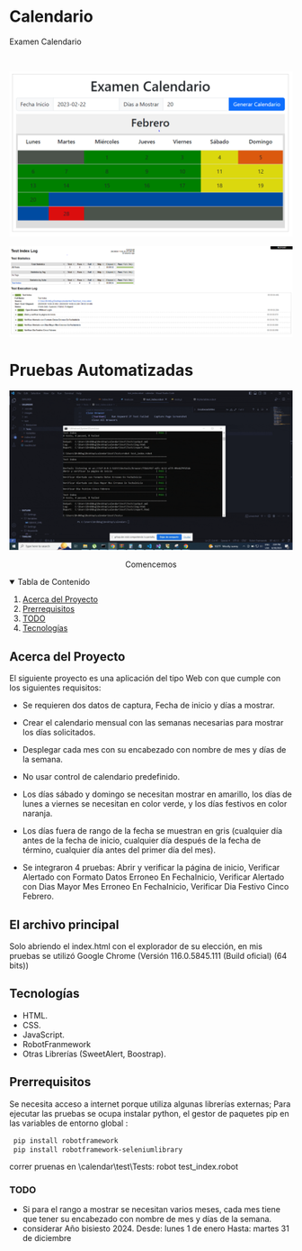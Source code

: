 # Calendario
Examen Calendario
<!-- PROJECT LOGO -->
<br />
<p align="center">
  <a>
    <img src="src/pantalla_principal.PNG" alt="Logo">
  </a>  
</p>

<p align="center">
  <a>
    <img src="src/report.PNG" alt="Logo">
  </a>
</p>

# Pruebas Automatizadas
![](https://github.com/RobertoLorenzoAguilar/calendario/blob/main/src/testing.gif)
  
  <p align="center">
       Comencemos
    <br />
  </p>


<!-- TABLE OF CONTENTS -->
<details open="open">
  <summary>Tabla de Contenido</summary>
  <ol>
    <li>
      <a href="#Acerca del Proyecto">Acerca del Proyecto</a>
    </li>
    <li>
      <a href="#El archivo principal>El archivo principal</a>
      <ul>
        <li><a href="#Prerrequisitos">Prerrequisitos</a></li>
        <li><a href="#TODO">TODO</a></li>
        <li><a href="#Tecnologias">Tecnologías</a></li>
      </ul>
    </li>
  </ol>
</details>

<!-- Acerca del Proyecto -->
## Acerca del Proyecto

El siguiente proyecto es una aplicación del tipo Web con que cumple con los siguientes requisitos:

* Se requieren dos datos de captura, Fecha de inicio y días a mostrar.

* Crear el calendario mensual con las semanas necesarias para mostrar los días solicitados.

* Desplegar cada mes con su encabezado con nombre de mes y días de la semana.

* No usar control de calendario predefinido.

* Los días sábado y domingo se necesitan mostrar en amarillo, los días de lunes a viernes se necesitan en color verde, y los días festivos en color naranja.

* Los días fuera de rango de la fecha se muestran en gris (cualquier día antes de la fecha de inicio, cualquier día después de la fecha de término, cualquier día antes del primer día del mes).

* Se integraron 4 pruebas: Abrir y verificar la página de inicio,   Verificar Alertado con Formato Datos Erroneo En FechaInicio, Verificar Alertado con Dias Mayor Mes Erroneo En FechaInicio, Verificar Dia Festivo Cinco Febrero.    

## El archivo principal

Solo abriendo el index.html con el explorador de su elección, en mis pruebas se utilizó  Google Chrome (Versión 116.0.5845.111 (Build oficial) (64 bits))

## Tecnologías

* HTML.
* CSS.
* JavaScript.
* RobotFranmework 
* Otras Librerías (SweetAlert, Boostrap).

## Prerrequisitos

Se necesita acceso a internet porque utiliza algunas librerías externas;
Para ejecutar las pruebas se ocupa instalar python, el gestor de paquetes pip en las variables de entorno global :
~~~
 pip install robotframework
 pip install robotframework-seleniumlibrary
~~~

correr pruenas en \calendar\test\Tests:
robot test_index.robot


### TODO
- Si para el rango a mostrar se necesitan varios meses, cada mes tiene que tener su encabezado con nombre de mes y días de la semana.
- considerar Año bisiesto 2024. Desde:  lunes 1 de enero Hasta: martes 31 de diciembre
